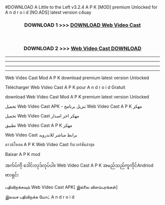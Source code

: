 #DOWNLOAD A Little to the Left v3.2.4 A P K [MOD] premium Unlocked for A n d r o i d [NO.ADS] latest version c4uay 



<div align="center">

<h3>DOWNLOAD 1 >>> <a href="https://downloadmod1.web.app/?judul=Web Video Cast ">DOWNLOAD Web Video Cast </a></h3><br>

<h3>DOWNLOAD 2 >>> <a href="https://downloadmod1.web.app/?judul=Web Video Cast ">Web Video Cast  DOWNLOAD </a></h3>

</div>


----------------------------------------------------------

----------------------------------------------------------

----------------------------------------------------------

----------------------------------------------------------


Web Video Cast  Mod A P K download premium latest version Unlocked

Télécharger Web Video Cast  A P K pour A n d r o i d Gratuit

download Web Video Cast  Mod A P K premium latest version Unlocked

تحميل Web Video Cast  APK - تنزيل برنامج Web Video Cast  A P K مهكر

تحميل Web Video Cast  مهكر اخر اصدار

تطبيق Web Video Cast  A P K مهكر

Web Video Cast  برابط مباشر للاندرويد

ดาวน์โหลด A P K Web Video Cast  รับเวอร์ชันล่าสุด

Baixar A P K mod

အက်ပ်ကို ဒေါင်းလုဒ်လုပ်ပါ။ Web Video Cast  A P K အမည်သည်ကူကိုင်Andriod ဗားရှင်း

பதிவிறக்கவும் Web Video Cast  APK[ இல்லை விளம்பரங்கள்] 
 
இலவச பதிவிறக்க மோட் A n d r o i d



